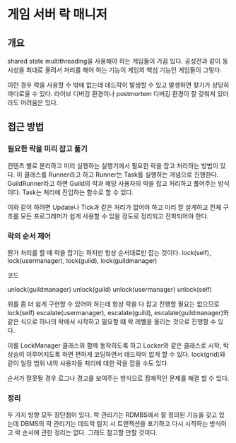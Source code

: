 # 게임 서버 락 매니저

## 개요

shared state multithreading을 사용해야 하는 게임들이 가끔 있다.
공성전과 같이 동시성을 최대로 올려서 처리를 해야 하는 기능이 게임의 핵심 기능인 게임들이 그렇다.

이런 경우 락을 사용할 수 밖에 없는데 데드락이 발생할 수 있고 발생하면 찾기가 상당히 까다로울 수 있다.
라이브 디버깅 환경이나 postmortem 디버깅 환경이 잘 갖춰져 있더라도 어려움은 있다.

## 접근 방법

### 필요한 락을 미리 잡고 풀기
컨텐츠 별로 분리하고 미리 실행하는 실행기에서 필요한 락을 잡고 처리하는 방법이 있다.
이 클래스를 Runner라고 하고 Runner는 Task를 실행하는 개념으로 진행한다.
GuildRunner라고 하면 Guild의 락과 해당 사용자의 락을 잡고 처리하고 풀어주는 방식이다.
Task는 처리에 진입하는 함수로 할 수 있다.

이와 같이 하려면 Update나 Tick과 같은 처리가 없어야 하고 미리 잘 설계하고
전체 구조를 모든 프로그래머가 쉽게 사용할 수 있을 정도로 정리되고 전파되어야 한다.

### 락의 순서 제어
뭔가 처리를 할 때 락을 잡기는 하지만 항상 순서대로만 잡는 것이다.
lock(self),
lock(usermanager),
lock(guild),
lock(guildmanager)

코드

unlock(guildmanager)
unlock(guild)
unlock(usermanager)
unlock(self)

위를 좀 더 쉽게 구현할 수 있어야 하는데 항상 락을 다 잡고 진행할 필요는 없으므로
lock(self) escalate(usermanager), escalate(guild), escalate(guildmanager)와 같은 식으로
하나의 락에서 시작하고 필요할 떄 락 레벨을 올리는 것으로 진행할 수 있다.

이를 LockManager 클래스와 함께 동작하도록 하고 Locker와 같은 클래스로 시작, 락 상승이 이루어지도록 하면 편하게
코딩하면서 데드락이 없게 할 수 있다. lock(grid)와 같이 일정 범위 내의 사용자들 처리에 대한 락을 잡을 수도 있다.

순서가 잘못될 경우 로그나 경고를 보여주는 방식으로 잠재적인 문제를 해결 할 수 있다.

### 정리

두 가지 방향 모두 장단점이 있다. 락 관리기는 RDMBS에서 잘 정의된 기능을 갖고 있는데 DBMS의 락 관리기는
데드락 탐지 시 트랜잭션을 포기하고 다시 시작하는 방식이고 락 순서에 관한 정리는 없다.
그래도 참고할 만할 것이다.
